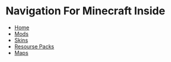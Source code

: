 <head>
  <h1>Navigation For Minecraft Inside</h1>
<ul>
  <li><a href="https://minecraft-inside.ru">Home</li>
  <li><a href="https://minecraft-inside.ru/mods/">Mods</li>
  <li><a href="https://minecraft-inside.ru/skins/">Skins</li>
  <li><a href="https://minecraft-inside.ru/resource-packs/">Resourse Packs</li>
  <li><a href="https://minecraft-inside.ru/maps/">Maps</li>
</ul>
</head>
